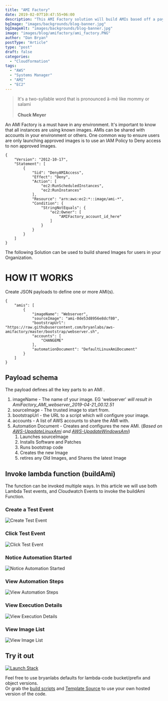 ```yaml
---
title: "AMI Factory"
date: 2019-02-07T10:47:55+06:00
description: "This AMI Factory solution will build AMIs based off a payload."
bgImage: "images/backgrounds/blog-banner.jpg"
bgImageAlt: "images/backgrounds/blog-banner.jpg"
image: "images/blog/amifactory/ami_factory.PNG"
author: "Dan Bryan"
postType: "Article"
type: "post"
draft: false
categories: 
  - "Cloudformation"
tags:
  - "AWS"
  - "Systems Manager"
  - "AMI"
  - "EC2"
---
```


>It's a two-syllable word that is pronounced ä-mē like mommy or salami<br><br> **Chuck Meyer**

An AMI Factory is a must have in any environment. It's important to know that all instances are using known images. AMIs can be shared with accounts in your environment or others. One common way to ensure users are only launching approved images is to use an IAM Policy to Deny access to non approved Images. 


````
{
    "Version": "2012-10-17",
    "Statement": [
        {
            "Sid": "DenyAMIAccess",
            "Effect": "Deny",
            "Action": [
                "ec2:RunScheduledInstances",
                "ec2:RunInstances"
            ],
            "Resource": "arn:aws:ec2:*::image/ami-*",
            "Condition": {
                "StringNotEquals": {
                    "ec2:Owner": [
                        "AMIFactory_account_id_here"
                    ]
                }
            }
        }
    ]
}
````

The following Solution can be used to build shared Images for users in your Organization.


# HOW IT WORKS
Create JSON payloads to define one or more AMI(s). 


````
{
    "amis": [
        {
            "imageName": "Webserver",
            "sourceImage": "ami-0de53d8956e8dcf80",
            "bootstrapUrl": "https://raw.githubusercontent.com/bryanlabs/aws-amifactory/master/bootstrap/webserver.sh",
            "accounts": [
                "CHANGEME"
            ],
            "automationDocument": "DefaultLinuxAmiDocument"
        }
    ]
}
````

## Payload schema

The payload defines all the key parts to an AMI .


1. imageName - The name of your image. EG 'webserver' _will result in AmiFactory_AMI_webserver_2019-04-21_00.12.51_
2. sourceImage - The trusted image to start from.
3. bootstrapUrl - the URL to a script which will configure your image.
4. accounts - A list of AWS accounts to share the AMI with.
5. Automation Document - Creates and configures the new AMI.  (_Based on [AWS-UpadateLinuxAmi](https://docs.aws.amazon.com/systems-manager/latest/userguide/automation-aws-updatelinuxami.html) and [AWS-UpadateWindowsAmi](https://docs.aws.amazon.com/systems-manager/latest/userguide/automation-aws-updatewindowsami.html)_)
   1. Launches sourceImage
   2. Installs Software and Patches
   3. Runs bootstrap code
   4. Creates the new Image
   5. retires any Old Images, and Shares the latest Image

## Invoke lambda function (buildAmi)
The function can be invoked multiple ways. In this article we will use both Lambda Test events, and Cloudwatch Events to invoke the buildAmi Function.

### Create a Test Event  
![Create Test Event](../../images/blog/amifactory/configure_test_event.PNG)

### Click Test Event  
![Click Test Event](../../images/blog/amifactory/test_event.PNG)

### Notice Automation Started  
![Notice Automation Started](../../images/blog/amifactory/automation_started.PNG)

### View Automation Steps  
![View Automation Steps](../../images/blog/amifactory/automation_steps.PNG)

### View Execution Details  
![View Execution Details](../../images/blog/amifactory/execution_details.PNG)

### View Image List  
![View Image List](../../images/blog/amifactory/image_list.PNG)



## Try it out

[![Launch Stack](https://cdn.rawgit.com/buildkite/cloudformation-launch-stack-button-svg/master/launch-stack.svg)](https://console.aws.amazon.com/cloudformation/home#/stacks/new?stackName=AmiFactory&templateURL=https://s3.amazonaws.com/bryanlabs-public/bryanlabs.net_files/blog/amifactory/AmiFactory.yml)

Feel free to use bryanlabs defaults for lambda-code bucket/prefix and object versions.  
Or grab the [build scripts](https://github.com/bryanlabs/aws-amifactory) and [Template Source](https://s3.amazonaws.com/bryanlabs/blog/AmiFactory/AmiFactory.template) to use your own hosted version of the code.  
